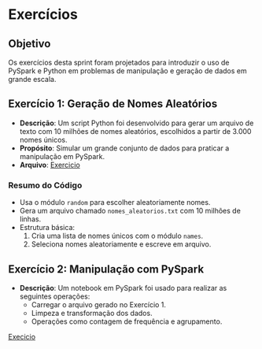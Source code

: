 # Exercícios

## Objetivo
Os exercícios desta sprint foram projetados para introduzir o uso de PySpark e Python em problemas de manipulação e geração de dados em grande escala.

## Exercício 1: Geração de Nomes Aleatórios
- **Descrição**: Um script Python foi desenvolvido para gerar um arquivo de texto com 10 milhões de nomes aleatórios, escolhidos a partir de 3.000 nomes únicos. 
- **Propósito**: Simular um grande conjunto de dados para praticar a manipulação em PySpark.
- **Arquivo**: [Exercicio](../Exercicios/Exercicio_geração/Exercicio%20real/)

### Resumo do Código
- Usa o módulo `random` para escolher aleatoriamente nomes.
- Gera um arquivo chamado `nomes_aleatorios.txt` com 10 milhões de linhas.
- Estrutura básica:
  1. Cria uma lista de nomes únicos com o módulo `names`.
  2. Seleciona nomes aleatoriamente e escreve em arquivo. 



## Exercício 2: Manipulação com PySpark
- **Descrição**: Um notebook em PySpark foi usado para realizar as seguintes operações:
    - Carregar o arquivo gerado no Exercício 1.
    - Limpeza e transformação dos dados.
    - Operações como contagem de frequência e agrupamento. 

[Execicio](../Exercicios/Exercicio_Spark/Exercicios_Intro.ipynb)